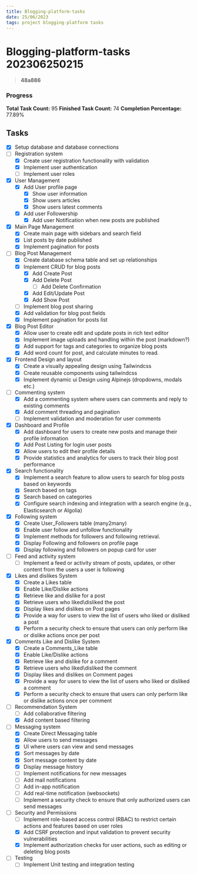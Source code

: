 ```yaml
---
title: Blogging-platform-tasks
date: 25/06/2023
tags: project blogging-platform tasks
---
```


# **Blogging-platform-tasks** 202306250215 
> **48a886**

  
### Progress

**Total Task Count:** 95
**Finished Task Count:** 74
**Completion Percentage:** 77.89%

## Tasks

- [x] Setup database and database connections
- [ ] Registration system
  - [x] Create user registration functionality with validation
  - [x] Implement user authentication
  - [ ] Implement user roles
- [x] User Management
  - [x] Add User profile page
    - [x] Show user information
    - [x] Show users articles
    - [x] Show users latest comments
  - [x] Add user Followership
    - [x] Add user Notification when new posts are published
- [x] Main Page Management
  - [x] Create main page with sidebars and search field
  - [x] List posts by date published
  - [x] Implement pagination for posts
- [ ] Blog Post Management
  - [x] Create database schema table and set up relationships
  - [x] Implement CRUD for blog posts
    - [x] Add Create Post
    - [x] Add Delete Post
      - [ ] Add Delete Confirmation
    - [x] Add Edit/Update Post
    - [x] Add Show Post
  - [ ] Implement blog post sharing
  - [x] Add validation for blog post fields
  - [x] Implement pagination for posts list
- [x] Blog Post Editor
  - [x] Allow user to create edit and update posts in rich text editor
  - [x] Implement image uploads and handling within the post (markdown?)
  - [x] Add support for tags and categories to organize blog posts
  - [x] Add word count for post, and calculate minutes to read.
- [x] Frontend Design and layout
  - [x] Create a visually appealing design using Tailwindcss
  - [x] Create reusable components using tailwindcss
  - [x] Implement dynamic ui Design using Alpinejs (dropdowns, modals etc.)
- [ ] Commenting system
  - [x] Add a commenting system where users can comments and reply to existing comments
  - [x] Add comment threading and pagination
  - [ ] Implement validation and moderation for user comments
- [x] Dashboard and Profile
  - [x] Add dashboard for users to create new posts and manage their profile information
  - [x] Add Post Listing for login user posts
  - [x] Allow users to edit their profile details
  - [x] Provide statistics and analytics for users to track their blog post performance
- [x] Search functionality
  - [x] Implement a search feature to allow users to search for blog posts based on keywords
  - [x] Search based on tags
  - [x] Search based on categories
  - [x] Configure search indexing and integration with a search engine (e.g., Elasticsearch or Algolia)
- [x] Following system
  - [x] Create User_Followers table (many2many)
  - [x] Enable user follow and unfollow functionality
  - [x] Implement methods for followers and following retrieval.
  - [x] Display Following and followers on profile page
  - [x] Display following and followers on popup card for user
- [ ] Feed and activity system
  - [ ] Implement a feed or activity stream of posts, updates, or other content from the users a user is following
- [x] Likes and dislikes System
  - [x] Create a Likes table
  - [x] Enable Like/Dislike actions
  - [x] Retrieve like and dislike for a post
  - [x] Retrieve users who liked\disliked the post
  - [x] Display likes and dislikes on Post pages
  - [x] Provide a way for users to view the list of users who liked or disliked a post
  - [x] Perform a security check to ensure that users can only perform like or dislike actions once per post
- [x] Comments Like and Dislike System
  - [x] Create a Comments_Like table
  - [x] Enable Like/Dislike actions
  - [x] Retrieve like and dislike for a comment
  - [x] Retrieve users who liked\disliked the comment
  - [x] Display likes and dislikes on Comment pages
  - [x] Provide a way for users to view the list of users who liked or disliked a comment
  - [x] Perform a security check to ensure that users can only perform like or dislike actions once per comment
- [ ] Recommendation System
  - [ ] Add collaborative filtering
  - [x] Add content based filtering
- [ ] Messaging system
  - [x] Create Direct Messaging table
  - [x] Allow users to send messages
  - [x] UI where users can view and send messages
  - [x] Sort messages by date
  - [x] Sort message content by date
  - [x] Display message history
  - [ ] Implement notifications for new messages
  - [ ] Add mail notifications
  - [ ] Add in-app notification
  - [ ] Add real-time notification (websockets)
  - [ ] Implement a security check to ensure that only authorized users can send messages
- [ ] Security and Permissions
  - [ ] Implement role-based access control (RBAC) to restrict certain actions and features based on user roles
  - [x] Add CSRF protection and input validation to prevent security vulnerabilities
  - [x] Implement authorization checks for user actions, such as editing or deleting blog posts
- [ ] Testing 
  - [ ] Implement Unit testing and integration testing
